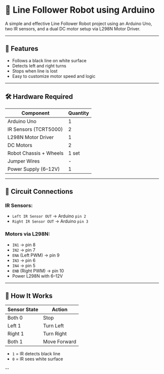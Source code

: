 # 🤖 Line Follower Robot using Arduino

A simple and effective Line Follower Robot project using an Arduino Uno, two IR sensors, and a dual DC motor setup via L298N Motor Driver.

---

## 🚀 Features

- Follows a black line on white surface
- Detects left and right turns
- Stops when line is lost
- Easy to customize motor speed and logic

---

## 🛠️ Hardware Required

| Component              | Quantity |
|------------------------|----------|
| Arduino Uno            | 1        |
| IR Sensors (TCRT5000)  | 2        |
| L298N Motor Driver     | 1        |
| DC Motors              | 2        |
| Robot Chassis + Wheels| 1 set    |
| Jumper Wires           | -        |
| Power Supply (6–12V)   | 1        |

---

## 🧠 Circuit Connections

### IR Sensors:
- `Left IR Sensor OUT` → Arduino `pin 2`
- `Right IR Sensor OUT` → Arduino `pin 3`

### Motors via L298N:
- `IN1` → pin 8
- `IN2` → pin 7
- `ENA` (Left PWM) → pin 9
- `IN3` → pin 6
- `IN4` → pin 5
- `ENB` (Right PWM) → pin 10
- Power L298N with 6–12V

---

## 🔌 How It Works

| Sensor State | Action        |
|--------------|---------------|
| Both 0       | Stop          |
| Left 1       | Turn Left     |
| Right 1      | Turn Right    |
| Both 1       | Move Forward  |

- `1` = IR detects black line
- `0` = IR sees white surface

--

